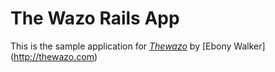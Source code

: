 # The Wazo Rails App
This is the sample application for 
[*Thewazo*](http://thewazo.com)
by [Ebony Walker] (http://thewazo.com)

